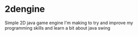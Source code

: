 # 2dengine
Simple 2D java game engine I'm making to try and improve my programming skills and learn a bit about java swing
